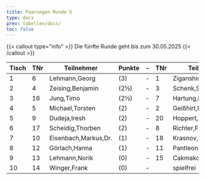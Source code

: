 ```yaml
---
title: Paarungen Runde 5
type: docs
prev: tabellen/docs/
toc: false
---
```



{{< callout type="info" >}}
 Die fünfte Runde geht bis zum 30.05.2025
{{< /callout >}}


| Tisch | TNr | Teilnehmer | Punkte | - | TNr | Teilnehmer | Punkte | Ergebnis |
| ----- | ----- | ----- | ----- | ----- | ----- | ----- | ----- | ----- | 
| 1 | 6 | Lehmann,Georg | (3) | - | 1 | Ziganshin,Ainur | (4) | - |
| 2 | 4 | Zeising,Benjamin | (2½) | - | 3 | Schenk,Stefan | (2½) | - |
| 3 | 16 | Jung,Timo | (2½) | - | 7 | Hartung,Markus | (2½) | - |
| 4 | 5 | Michael,Torsten | (2) | - | 2 | Geißhirt,Marco | (2) | - |
| 5 | 9 | Dudeja,Iresh | (2) | - | 20 | Hoppert,Alexander | (2) | - |
| 6 | 17 | Scheidig,Thorben | (2) | - | 8 | Richter,Frank | (1½) | - |
| 7 | 10 | Eisenbach,Markus,Dr. | (1) | - | 18 | Krasnov,Ivan | (1½) | 1 - 0 |
| 8 | 12 | Görlach,Hanna | (1) | - | 11 | Pantleon,Florian | (1) | - |
| 9 | 13 | Lehmann,Norik | (0) | - | 15 | Cakmakci,Muhammed | (1) | - |
| 10 | 14 | Winger,Frank | (0) | - |  | spielfrei | (0) | + - - |